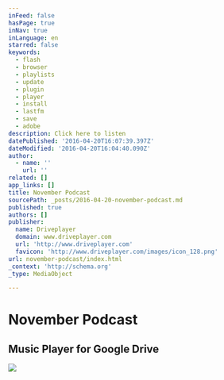 ```yaml
---
inFeed: false
hasPage: true
inNav: true
inLanguage: en
starred: false
keywords:
  - flash
  - browser
  - playlists
  - update
  - plugin
  - player
  - install
  - lastfm
  - save
  - adobe
description: Click here to listen
datePublished: '2016-04-20T16:07:39.397Z'
dateModified: '2016-04-20T16:04:40.090Z'
author:
  - name: ''
    url: ''
related: []
app_links: []
title: November Podcast
sourcePath: _posts/2016-04-20-november-podcast.md
published: true
authors: []
publisher:
  name: Driveplayer
  domain: www.driveplayer.com
  url: 'http://www.driveplayer.com'
  favicon: 'http://www.driveplayer.com/images/icon_128.png'
url: november-podcast/index.html
_context: 'http://schema.org'
_type: MediaObject

---
```

# November Podcast

<article style=""><h1>Music Player for Google Drive</h1><img src="https://s3-us-west-2.amazonaws.com/the-grid-img/p/8b6b88b388baa4161fb1f7247bf58474df6b9a15.png" /></article>
